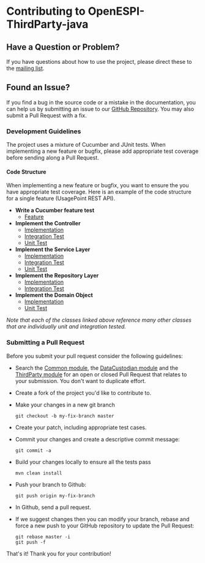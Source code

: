 # Contributing to OpenESPI-ThirdParty-java

## Have a Question or Problem?

If you have questions about how to use the project, please direct these to the [mailing list][groups].

## Found an Issue?
If you find a bug in the source code or a mistake in the documentation, you can help us by
submitting an issue to our [GitHub Repository][github]. You may also submit a Pull Request with a fix.

### Development Guidelines
The project uses a mixture of Cucumber and JUnit tests. When implementing a new feature or bugfix, please add appropriate test coverage before sending along a Pull Request.

#### Code Structure
When implementing a new feature or bugfix, you want to ensure the you have appropriate test coverage. Here is an example of the code structure for a single feature (UsagePoint REST API).

* **Write a Cucumber feature test**
    * [Feature](https://github.com/greenbuttonalliance/OpenESPI-DataCustodian-java/blob/master/src/test/resources/features/API.feature)
* **Implement the Controller**
    * [Implementation](https://github.com/greenbuttonalliance/OpenESPI-DataCustodian-java/blob/master/src/main/java/org/greenbuttonalliance/espi/datacustodian/web/api/UsagePointRESTController.java)
    * [Integration Test](https://github.com/greenbuttonalliance/OpenESPI-DataCustodian-java/blob/master/src/test/java/org/greenbuttonalliance/espi/datacustodian/integration/api/UsagePointRESTTests.java)
	* [Unit Test](https://github.com/greenbuttonalliance/OpenESPI-DataCustodian-java/blob/master/src/test/java/org/greenbuttonalliance/espi/datacustodian/web/api/UsagePointRESTControllerTests.java)
* **Implement the Service Layer**
	* [Implementation](https://github.com/greenbuttonalliance/OpenESPI-Common-java/blob/master/src/main/java/org/greenbuttonalliance/espi/common/service/impl/UsagePointServiceImpl.java)
	* [Integration Test](https://github.com/greenbuttonalliance/OpenESPI-Common-java/blob/master/src/test/java/org/greenbuttonalliance/espi/common/integration/service/UsagePointServiceTests.java)
	* [Unit Test](https://github.com/greenbuttonalliance/OpenESPI-DataCustodian-java/blob/master/src/test/java/org/greenbuttonalliance/espi/datacustodian/service/impl/UsagePointServiceImplTests.java)
* **Implement the Repository Layer**
	* [Implementation](https://github.com/greenbuttonalliance/OpenESPI-Common-java/blob/master/src/main/java/org/greenbuttonalliance/espi/common/repositories/jpa/UsagePointRepositoryImpl.java)
	* [Integration Test](https://github.com/greenbuttonalliance/OpenESPI-Common-java/blob/master/src/test/java/org/greenbuttonalliance/espi/common/repositories/jpa/UsagePointRepositoryImplTests.java)
* **Implement the Domain Object**
	* [Implementation](https://github.com/greenbuttonalliance/OpenESPI-Common-java/blob/master/src/main/java/org/greenbuttonalliance/espi/common/domain/UsagePoint.java)
	* [Unit Test](https://github.com/greenbuttonalliance/OpenESPI-Common-java/blob/master/src/test/java/org/greenbuttonalliance/espi/common/domain/UsagePointTests.java)
	
*Note that each of the classes linked above reference many other classes that are individually unit and integration tested.*


### Submitting a Pull Request
Before you submit your pull request consider the following guidelines:

* Search the [Common module](https://github.com/greenbuttonalliance/OpenESPI-Common-java/pulls), the [DataCustodian module](https://github.com/greenbuttonalliance/OpenESPI-DataCustodian-java/pulls) and the [ThirdParty module](https://github.com/greenbuttonalliance/OpenESPI-ThirdParty-java/pulls) for an open or closed Pull Request
  that relates to your submission. You don't want to duplicate effort.
* Create a fork of the project you'd like to contribute to.
* Make your changes in a new git branch

     ```shell
     git checkout -b my-fix-branch master
     ```

* Create your patch, including appropriate test cases.
* Commit your changes and create a descriptive commit message:

     ```shell
     git commit -a
     ```

* Build your changes locally to ensure all the tests pass

    ```shell
    mvn clean install
    ```

* Push your branch to Github:

    ```shell
    git push origin my-fix-branch
    ```

* In Github, send a pull request.
* If we suggest changes then you can modify your branch, rebase and force a new push to your GitHub repository to update the Pull Request:

    ```shell
    git rebase master -i
    git push -f
    ```

That's it! Thank you for your contribution!

[github]: https://github.com/greenbuttonalliance/OpenESPI-ThirdParty-java
[list]: https://groups.google.com/forum/?fromgroups#!forum/angular
[groups]: https://groups.google.com/forum/?fromgroups#!forum/angular
[greenbutton-dev]: mailto:greenbutton-dev@googlegroups.com
[commit-message-format]: https://docs.google.com/document/d/1QrDFcIiPjSLDn3EL15IJygNPiHORgU1_OOAqWjiDU5Y/edit#
